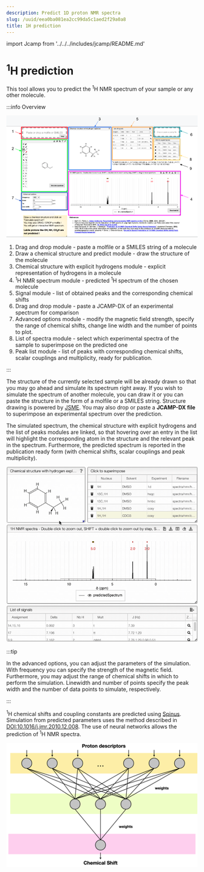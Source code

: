 ```yaml
---
description: Predict 1D proton NMR spectra
slug: /uuid/eea0ba081ea2cc99da5c1aed2f29a0a8
title: 1H prediction
---
```


import Jcamp from '../../../includes/jcamp/README.md'


# <sup>1</sup>H prediction

This tool allows you to predict the <sup>1</sup>H NMR spectrum of your sample or any other molecule.

:::info Overview

![overview](h_prediction.png)

1. Drag and drop module - paste a molfile or a SMILES string of a molecule
2. Draw a chemical structure and predict module - draw the structure of the molecule
3. Chemical structure with explicit hydrogens module - explicit representation of hydrogens in a molecule
4. <sup>1</sup>H NMR spectrum module - predicted <sup>1</sup>H spectrum of the chosen molecule
5. Signal module - list of obtained peaks and the corresponding chemical shifts
6. Drag and drop module - paste a JCAMP-DX of an experimental spectrum for comparison
7. Advanced options module - modify the magnetic field strength, specify the range of chemical shifts, change line width and the number of points to plot.
8. List of spectra module - select which experimental spectra of the sample to superimpose on the predicted one
9. Peak list module - list of peaks with corresponding chemical shifts, scalar couplings and multiplicity, ready for publication.

:::

The structure of the currently selected sample will be already drawn so that you may go ahead and simulate its spectrum right away. If you wish to simulate the spectrum of another molecule, you can draw it or you can paste the structure in the form of a molfile or a SMILES string. Structure drawing is powered by [JSME](https://jsme-editor.github.io/). You may also drop or paste a **JCAMP-DX file** to superimpose an experimental spectrum over the prediction.

<Jcamp/>

The simulated spectrum, the chemical structure with explicit hydrogens and the list of peaks modules are linked, so that hovering over an entry in the list will highlight the corresponding atom in the structure and the relevant peak in the spectrum. Furthermore, the predicted spectrum is reported in the publication ready form (with chemical shifts, scalar couplings and peak multiplicity).

![prediction](NMRpredict1H.gif) 

:::tip 

In the advanced options, you can adjust the parameters of the simulation. With frequency you can specify the strength of the magnetic field. Furthermore, you may adjust the range of chemical shifts in which to perform the simulation. Linewidth and number of points specify the peak width and the number of data points to simulate, respectively.

:::

<sup>1</sup>H chemical shifts and coupling constants are predicted using [Spinus](http://www2.chemie.uni-erlangen.de/services/spinus/). Simulation from predicted parameters uses the method described in [DOI:10.1016/j.jmr.2010.12.008](http://www.sciencedirect.com/science/article/pii/S1090780710004003). The use of neural networks allows the prediction of <sup>1</sup>H NMR spectra. 

![neural network](neuralNetwork.png)


